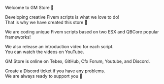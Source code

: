 Welcome to GM Store 🌱

Developing creative Fivem scripts is what we love to do!  
That is why we have created this store 🍃

We are coding unique Fivem scripts based on two ESX and QBCore popular frameworks!

We also release an introduction video for each script.  
You can watch the videos on YouTube.

GM Store is online on Tebex, GitHub, Cfx Forum, Youtube, and Discord.

Create a Discord ticket if you have any problems.  
We are always ready to support you 🌊
